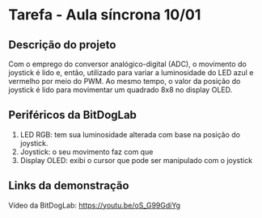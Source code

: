# Tarefa - Aula síncrona 10/01

## Descrição do projeto
Com o emprego do conversor analógico-digital (ADC), o movimento do joystick é lido e, então, utilizado para variar a luminosidade do LED azul e vermelho por meio do PWM. Ao mesmo tempo, o valor da posição do joystick é lido para movimentar um quadrado 8x8 no display OLED. 

## Periféricos da BitDogLab
1. LED RGB: tem sua luminosidade alterada com base na posição do joystick.
2. Joystick: o seu movimento faz com que 
3. Display OLED: exibi o cursor que pode ser manipulado com o joystick

## Links da demonstração
Vídeo da BitDogLab: https://youtu.be/oS_G99GdiYg
